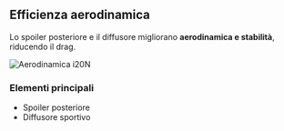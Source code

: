 ﻿## Efficienza aerodinamica

Lo spoiler posteriore e il diffusore migliorano **aerodinamica e stabilità**, riducendo il drag.

![Aerodinamica i20N](/i20n-knowledgebase/articles/images/i20n-rear.webp)

### Elementi principali
- Spoiler posteriore
- Diffusore sportivo